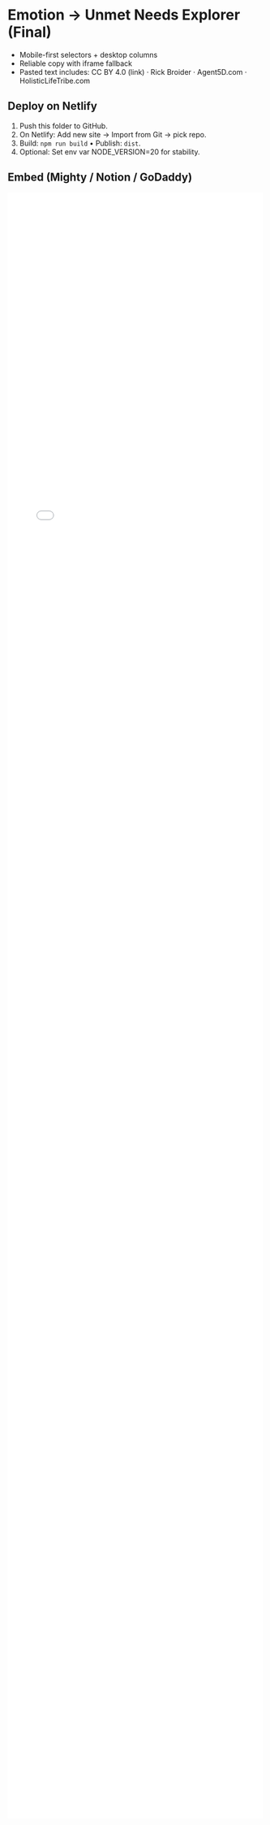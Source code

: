 # Emotion → Unmet Needs Explorer (Final)
- Mobile-first selectors + desktop columns
- Reliable copy with iframe fallback
- Pasted text includes: CC BY 4.0 (link) · Rick Broider · Agent5D.com · HolisticLifeTribe.com

## Deploy on Netlify
1) Push this folder to GitHub.
2) On Netlify: Add new site → Import from Git → pick repo.
3) Build: `npm run build` • Publish: `dist`.
4) Optional: Set env var NODE_VERSION=20 for stability.

## Embed (Mighty / Notion / GoDaddy)
<iframe src="YOUR_NETLIFY_URL" style="width:100%;height:80vh;border:0" loading="lazy" allow="clipboard-write"></iframe>
